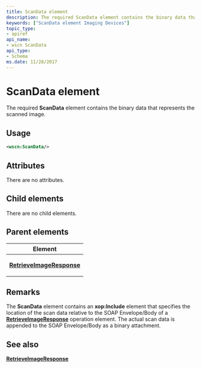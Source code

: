 ```yaml
---
title: ScanData element
description: The required ScanData element contains the binary data that represents the scanned image.
keywords: ["ScanData element Imaging Devices"]
topic_type:
- apiref
api_name:
- wscn ScanData
api_type:
- Schema
ms.date: 11/28/2017
---
```


# ScanData element


The required **ScanData** element contains the binary data that represents the scanned image.

## Usage

```xml
<wscn:ScanData/>
```

## Attributes

There are no attributes.

## Child elements


There are no child elements.

## Parent elements


<table>
<colgroup>
<col width="100%" />
</colgroup>
<thead>
<tr class="header">
<th>Element</th>
</tr>
</thead>
<tbody>
<tr class="odd">
<td><p><a href="retrieveimageresponse.md" data-raw-source="[&lt;strong&gt;RetrieveImageResponse&lt;/strong&gt;](retrieveimageresponse.md)"><strong>RetrieveImageResponse</strong></a></p></td>
</tr>
</tbody>
</table>

## Remarks

The **ScanData** element contains an **xop:Include** element that specifies the location of the scan data relative to the SOAP Envelope/Body of a [**RetrieveImageResponse**](retrieveimageresponse.md) operation element. The actual scan data is appended to the SOAP Envelope/Body as a binary attachment.

## See also


[**RetrieveImageResponse**](retrieveimageresponse.md)

 

 






